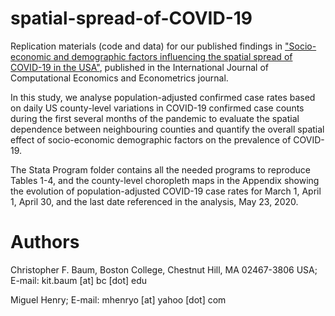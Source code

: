 # spatial-spread-of-COVID-19

Replication materials (code and data) for our published findings in ["Socio-economic and demographic factors influencing the spatial spread of COVID-19 in the USA"](https://www.inderscienceonline.com/doi/abs/10.1504/IJCEE.2022.126313), published in the International Journal of Computational Economics and Econometrics journal. 

In this study, we analyse population-adjusted confirmed case rates based on daily US county-level variations in COVID-19 confirmed case counts during the first several months of the pandemic to evaluate the spatial dependence between neighbouring counties and quantify the overall spatial effect of socio-economic demographic factors on the prevalence of COVID-19.

The Stata Program folder contains all the needed programs to reproduce Tables 1-4, and the county-level choropleth maps in the Appendix showing the evolution of population-adjusted COVID-19 case rates for March 1, April 1, April 30, and the last date referenced in the analysis, May 23, 2020.

# Authors
Christopher F. Baum, Boston College, Chestnut Hill, MA 02467-3806 USA; E-mail: kit.baum [at] bc [dot] edu

Miguel Henry; E-mail: mhenryo [at] yahoo [dot] com
